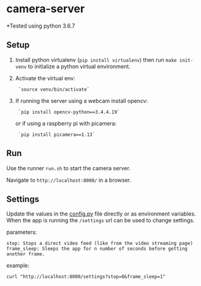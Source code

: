 # camera-server

\*Tested using python 3.6.7

## Setup

1. Install python virtualenv (`pip install virtualenv`) then run `make init-venv` to initialize a python virtual environment.

2. Activate the virtual env:

        `source venv/bin/activate`

3. If running the server using a webcam install opencv:

        `pip install opencv-python==3.4.4.19`

    or if using a raspberry pi with picamera:

        `pip install picamera==1.13`

## Run

Use the runner `run.sh` to start the camera server.

Navigate to `http://localhost:8000/` in a browser.

## Settings

Update the values in the [config.py](server/configs/config.py) file directly or as environment variables. When the app is running the `/settings` url can be used to change settings.

parameters:

    stop: Stops a direct video feed (like from the video streaming page)
    frame_sleep: Sleeps the app for n number of seconds before getting another frame.

example:
    
    curl "http://localhost:8000/settings?stop=0&frame_sleep=1"